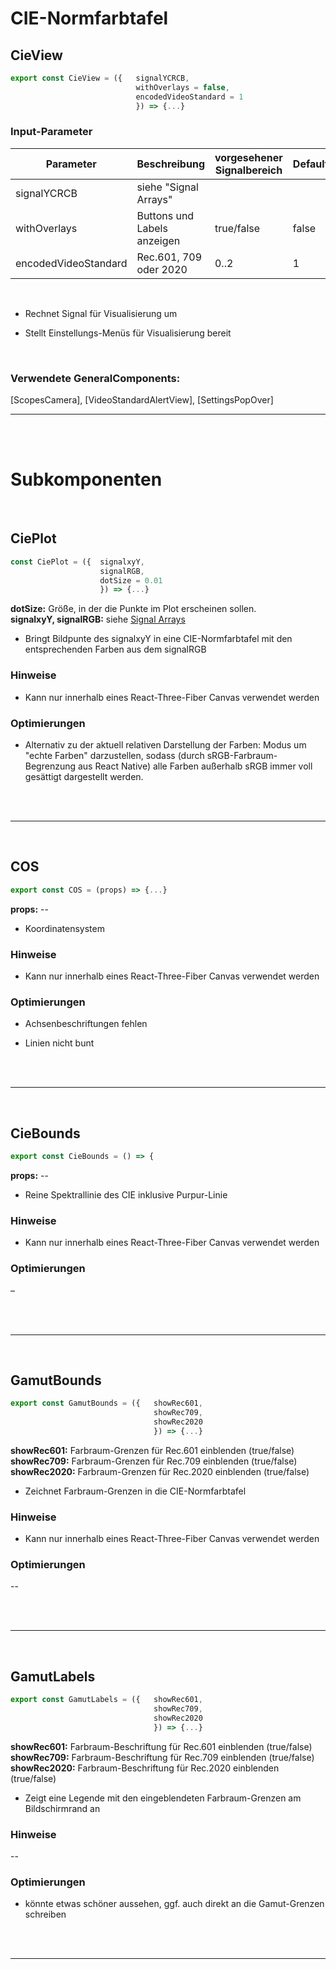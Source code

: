 # CIE-Normfarbtafel


## CieView
```JavaScript
export const CieView = ({   signalYCRCB,
                            withOverlays = false,
                            encodedVideoStandard = 1
                            }) => {...}
```
### Input-Parameter

| Parameter   | Beschreibung          | vorgesehener Signalbereich      | Default   |
| ----------- | --------------------- | ------------------------------- |---------  |
| signalYCRCB | siehe "Signal Arrays"   | |   |
| withOverlays| Buttons und Labels anzeigen  | true/false  | false
| encodedVideoStandard  | Rec.601, 709 oder 2020 | 0..2                           |   1

</br>

- Rechnet Signal für Visualisierung um

- Stellt Einstellungs-Menüs für Visualisierung bereit

</br>

### Verwendete GeneralComponents:
[ScopesCamera],
[VideoStandardAlertView],
[SettingsPopOver]

---

</br></br>

# Subkomponenten

</br>

## CiePlot

```JavaScript
const CiePlot = ({  signalxyY,
                    signalRGB,
                    dotSize = 0.01
                    }) => {...}
```

**dotSize:**                Größe, in der die Punkte im Plot erscheinen sollen. </br>
**signalxyY, signalRGB:**   siehe [Signal Arrays](../SignalArrays)

- Bringt Bildpunte des signalxyY in eine CIE-Normfarbtafel mit den entsprechenden Farben aus dem signalRGB

### Hinweise

- Kann nur innerhalb eines React-Three-Fiber Canvas verwendet werden

### Optimierungen

- Alternativ zu der aktuell relativen Darstellung der Farben: Modus um "echte Farben" darzustellen, sodass (durch sRGB-Farbraum-Begrenzung aus React Native) alle Farben außerhalb sRGB immer voll gesättigt dargestellt werden.

</br>
</br>

---
</br>

## COS

```JavaScript
export const COS = (props) => {...}
```

**props:** --

- Koordinatensystem

### Hinweise

- Kann nur innerhalb eines React-Three-Fiber Canvas verwendet werden

### Optimierungen

- Achsenbeschriftungen fehlen

- Linien nicht bunt

</br>
</br>

---
</br>

## CieBounds

```JavaScript
export const CieBounds = () => {
```

**props:** --

- Reine Spektrallinie des CIE inklusive Purpur-Linie

### Hinweise

- Kann nur innerhalb eines React-Three-Fiber Canvas verwendet werden

### Optimierungen

–

</br>
</br>

---
</br>

## GamutBounds

```JavaScript
export const GamutBounds = ({   showRec601,
                                showRec709,
                                showRec2020
                                }) => {...}
```

**showRec601:**     Farbraum-Grenzen für Rec.601 einblenden (true/false) </br>
**showRec709:**     Farbraum-Grenzen für Rec.709 einblenden (true/false) </br>
**showRec2020:**    Farbraum-Grenzen für Rec.2020 einblenden (true/false) </br>

- Zeichnet Farbraum-Grenzen in die CIE-Normfarbtafel

### Hinweise

- Kann nur innerhalb eines React-Three-Fiber Canvas verwendet werden

### Optimierungen

--

</br>
</br>

---
</br>

## GamutLabels

```JavaScript
export const GamutLabels = ({   showRec601,
                                showRec709,
                                showRec2020
                                }) => {...}
```

**showRec601:**     Farbraum-Beschriftung für Rec.601 einblenden (true/false) </br>
**showRec709:**     Farbraum-Beschriftung für Rec.709 einblenden (true/false) </br>
**showRec2020:**    Farbraum-Beschriftung für Rec.2020 einblenden (true/false) </br>

- Zeigt eine Legende mit den eingeblendeten Farbraum-Grenzen am Bildschirmrand an

### Hinweise

--

### Optimierungen

- könnte etwas schöner aussehen, ggf. auch direkt an die Gamut-Grenzen schreiben

</br>
</br>

---

